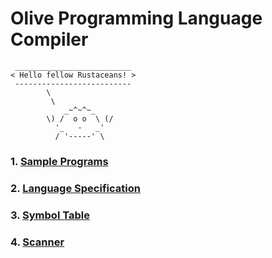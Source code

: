 # Olive Programming Language Compiler

```
 __________________________
< Hello fellow Rustaceans! >
 --------------------------
        \
         \
            _~^~^~_
        \) /  o o  \ (/
          '_   -   _'
          / '-----' \
```

### 1. [Sample Programs](1)

### 2. [Language Specification](2)

### 3. [Symbol Table](3)

### 4. [Scanner](4)
